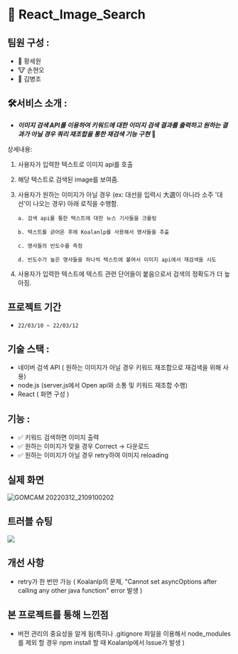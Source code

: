 # 🎈 React_Image_Search

## 팀원 구성 :

- 🐰 황세원
- 🐮 손현오
- 🐶 김병조

## 🛠️서비스 소개 :

- **_이미지 검색 API를 이용하여 키워드에 대한 이미지 검색 결과를 출력하고 원하는 결과가 아닐 경우 쿼리 재조합을 통한 재검색 기능 구현_** 🚀

상세내용:

1. 사용자가 입력한 텍스트로 이미지 api를 호출
2. 해당 텍스트로 검색된 image를 보여줌.
3. 사용자가 원하는 이미지가 아닐 경우 (ex: 대선을 입력시 大選이 아니라 소주 '대선'이 나오는 경우) 아래 로직을 수행함.

   `a. 검색 api를 통한 텍스트에 대한 뉴스 기사들을 크롤링`

   `b. 텍스트를 긁어온 후에 Koalanlp를 사용해서 명사들을 추출`

   `c. 명사들의 빈도수를 측정`

   `d. 빈도수가 높은 명사들을 하나씩 텍스트에 붙여서 이미지 api에서 재검색을 시도`

4. 사용자가 입력한 텍스트에 텍스트 관련 단어들이 붙음으로서 검색의 정확도가 더 높아짐.

## 프로젝트 기간

- `22/03/10 ~ 22/03/12`

## 기술 스택 :

- 네이버 검색 API ( 원하는 이미지가 아닐 경우 키워드 재조합으로 재검색을 위해 사용)
- node.js (server.js에서 Open api와 소통 및 키워드 재조합 수행)
- React ( 화면 구성 )

## 기능 :

- ✅ 키워드 검색하면 이미지 출력
- ✅ 원하는 이미지가 맞을 경우 Correct -> 다운로드
- ✅ 원하는 이미지가 아닐 경우 retry하여 이미지 reloading

## 실제 화면

![GOMCAM 20220312_2109100202](https://user-images.githubusercontent.com/57746855/158017475-82f44197-00c2-4f71-becd-27bda9d321c7.gif)

## 트러블 슈팅

<a href="https://github.com/xxxxntp/React_Image_Search/wiki/Trouble-Shooting"><img src="https://img.shields.io/badge/Trouble Shooting-46B077?style=for-the-badge&logoWidth=50"/></a>

## 개선 사항

- retry가 한 번만 가능 ( Koalanlp의 문제, "Cannot set asyncOptions after calling any other java function" error 발생 )

## 본 프로젝트를 통해 느낀점

- 버전 관리의 중요성을 알게 됨(특히나 .gitignore 파일을 이용해서 node_modules를 제외 할 경우 npm install 할 때 Koalanlp에서 Issue가 발생 )
